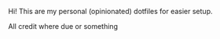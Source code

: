 Hi! This are my personal (opinionated) dotfiles for easier setup.

All credit where due or something
